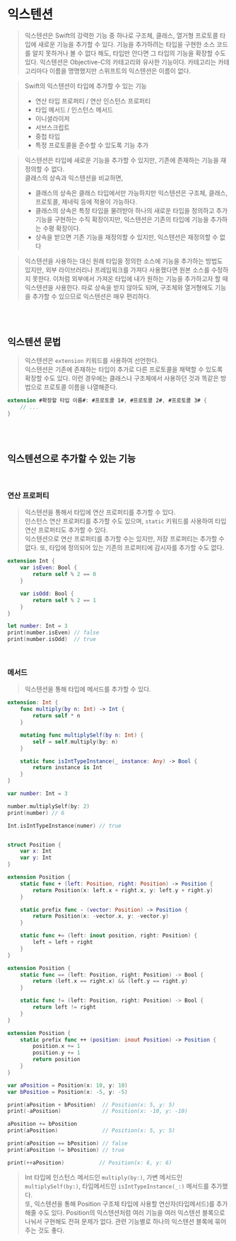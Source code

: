 # 익스텐션

> 익스텐션은 Swift의 강력한 기능 중 하나로 구조체, 클래스, 열거형 프로토콜 타입에 새로운 기능을 추가할 수 있다. 기능을 추가하려는 타입을 구현한 소스 코드를 알지 못하거나 볼 수 없다 해도, 타입만 안다면 그 타입의 기능을 확장할 수도 있다. 익스텐션은 Objective-C의 카테고리와 유사한 기능이다. 카테고리는 카테고리마다 이름을 명명했지만 스위프트의 익스텐션은 이름이 없다.

> Swift의 익스텐션이 타입에 추가할 수 있는 기능  
> - 연산 타입 프로퍼티 / 연산 인스턴스 프로퍼티
> - 타입 메서드 / 인스턴스 메서드
> - 이니셜라이저
> - 서브스크립트
> - 중첩 타입
> - 특정 프로토콜을 준수할 수 있도록 기능 추가

> 익스텐션은 타입에 새로운 기능을 추가할 수 있지만, 기존에 존재하는 기능을 재정의할 수 없다.  
> 클래스의 상속과 익스텐션을 비교하면,
> - 클래스의 상속은 클래스 타입에서만 가능하지만 익스텐션은 구조체, 클래스, 프로토콜, 제네릭 등에 적용이 가능하다. 
> - 클래스의 상속은 특정 타입을 물려받아 하나의 새로운 타입을 정의하고 추가 기능을 구현하는 수직 확장이지만, 익스텐션은 기존의 타입에 기능을 추가하는 수평 확장이다. 
> - 상속을 받으면 기존 기능을 재정의할 수 있지만, 익스텐션은 재정의할 수 없다

> 익스텐션을 사용하는 대신 원래 타입을 정의한 소스에 기능을 추가하는 방법도 있지만, 외부 라이브러리나 프레임워크를 가져다 사용했다면 원본 소스를 수정하지 못한다. 이처럼 외부에서 가져온 타입에 내가 원하는 기능을 추가하고자 할 때 익스텐션을 사용한다. 따로 상속을 받지 않아도 되며, 구조체와 열거형에도 기능을 추가할 수 있으므로 익스텐션은 매우 편리하다.

<br><br>


## 익스텐션 문법

> 익스텐션은 `extension` 키워드를 사용하여 선언한다.  
> 익스텐션은 기존에 존재하는 타입이 추가로 다른 프로토콜을 채택할 수 있도록 확장할 수도 있다. 이런 경우에는 클래스나 구조체에서 사용하던 것과 똑같은 방법으로 프로토콜 이름을 나열해준다.

```swift
extension #확장할 타입 이름#: #프로토콜 1#, #프로토콜 2#, #프로토콜 3# {
    // ...
}
```

<br><br>


## 익스텐션으로 추가할 수 있는 기능

<br>

### 연산 프로퍼티

> 익스텐션을 통해서 타입에 연산 프로퍼티를 추가할 수 있다.  
> 인스턴스 연산 프로퍼티를 추가할 수도 있으며, `static` 키워드를 사용하여 타입 연산 프로퍼티도 추가할 수 있다.  
> 익스텐션으로 연산 프로퍼티를 추가할 수는 있지만, 저장 프로퍼티는 추가할 수 없다. 또, 타입에 정의되어 있는 기존의 프로퍼티에 감시자를 추가할 수도 없다.

```swift
extension Int {
    var isEven: Bool {
        return self % 2 == 0
    }

    var isOdd: Bool {
        return self % 2 == 1
    }
}

let number: Int = 3
print(number.isEven) // false
print(number.isOdd)  // true
```

<br>

### 메서드

> 익스텐션을 통해 타입에 메서드를 추가할 수 있다.

```swift
extension: Int {
    func multiply(by n: Int) -> Int {
        return self * n
    }

    mutating func multiplySelf(by n: Int) {
        self = self.multiply(by: n)
    }

    static func isIntTypeInstance(_ instance: Any) -> Bool {
        return instance is Int
    }
}

var number: Int = 3

number.multiplySelf(by: 2)
print(number) // 6

Int.isIntTypeInstance(numer) // true


struct Position {
    var x: Int
    var y: Int
}

extension Position {
    static func + (left: Position, right: Position) -> Position {
        return Position(x: left.x + right.x, y: left.y + right.y)
    }

    static prefix func - (vector: Position) -> Position {
        return Position(x: -vector.x, y: -vector.y)
    }

    static func += (left: inout position, right: Position) {
        left = left + right
    }
}

extension Position {
    static func == (left: Position, right: Position) -> Bool {
        return (left.x == right.x) && (left.y == right.y)
    }

    static func != (left: Position, right: Position) -> Bool {
        return left != right
    }
}

extension Position {
    static prefix func ++ (position: inout Position) -> Position {
        position.x += 1
        position.y += 1
        return position
    }
}

var aPosition = Position(x: 10, y: 10)
var bPosition = Position(x: -5, y: -5)

print(aPosition + bPosition)  // Position(x: 5, y: 5)
print(-aPosition)             // Position(x: -10, y: -10)

aPosition += bPosition
print(aPosition)              // Position(x: 5, y: 5)

print(aPosition == bPosition) // false
print(aPosition != bPosition) // true

print(++aPosition)           // Position(x: 6, y: 6)
```

> Int 타입에 인스턴스 메서드인 `multiply(by:)`, 가변 메서드인 `multiplySelf(by:)`, 타입메서드인 `isIntTypeInstance(_:)` 메서드를 추가했다.  
> 또, 익스텐션을 통해 Position 구조체 타입에 사용할 연산자(타입메서드)를 추가해줄 수도 있다. Position의 익스텐션처럼 여러 기능을 여러 익스텐션 블록으로 나눠서 구현해도 전혀 문제가 없다. 관련 기능별로 하나의 익스텐션 블록에 묶어주는 것도 좋다.

